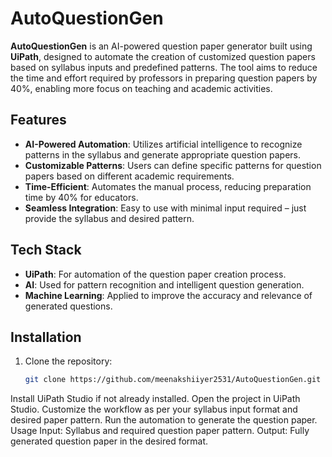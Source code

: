 # AutoQuestionGen

**AutoQuestionGen** is an AI-powered question paper generator built using **UiPath**, designed to automate the creation of customized question papers based on syllabus inputs and predefined patterns. The tool aims to reduce the time and effort required by professors in preparing question papers by 40%, enabling more focus on teaching and academic activities.

## Features
- **AI-Powered Automation**: Utilizes artificial intelligence to recognize patterns in the syllabus and generate appropriate question papers.
- **Customizable Patterns**: Users can define specific patterns for question papers based on different academic requirements.
- **Time-Efficient**: Automates the manual process, reducing preparation time by 40% for educators.
- **Seamless Integration**: Easy to use with minimal input required – just provide the syllabus and desired pattern.

## Tech Stack
- **UiPath**: For automation of the question paper creation process.
- **AI**: Used for pattern recognition and intelligent question generation.
- **Machine Learning**: Applied to improve the accuracy and relevance of generated questions.

## Installation
1. Clone the repository:
   ```bash
   git clone https://github.com/meenakshiiyer2531/AutoQuestionGen.git
Install UiPath Studio if not already installed.
Open the project in UiPath Studio.
Customize the workflow as per your syllabus input format and desired paper pattern.
Run the automation to generate the question paper.
Usage
Input: Syllabus and required question paper pattern.
Output: Fully generated question paper in the desired format.
